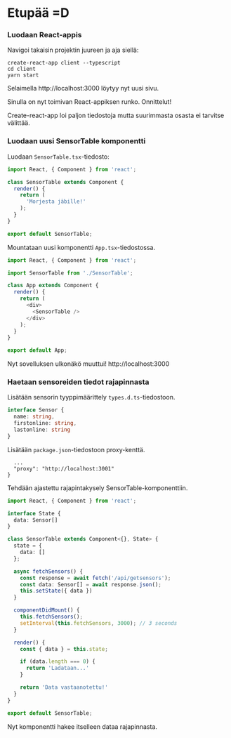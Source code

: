 
# Etupää =D

### Luodaan React-appis

Navigoi takaisin projektin juureen ja aja siellä:

```
create-react-app client --typescript
cd client
yarn start
```

Selaimella http://localhost:3000 löytyy nyt uusi sivu.

Sinulla on nyt toimivan React-appiksen runko. Onnittelut!

Create-react-app loi paljon tiedostoja mutta suurimmasta osasta ei tarvitse välittää.

### Luodaan uusi SensorTable komponentti

Luodaan `SensorTable.tsx`-tiedosto:
```TypeScript
import React, { Component } from 'react';

class SensorTable extends Component {
  render() {
    return (
      'Morjesta jäbille!'
    );
  }
}

export default SensorTable;
```

Mountataan uusi komponentti `App.tsx`-tiedostossa.

```TypeScript
import React, { Component } from 'react';

import SensorTable from './SensorTable';

class App extends Component {
  render() {
    return (
      <div>
        <SensorTable />
      </div>
    );
  }
}

export default App;
```

Nyt sovelluksen ulkonäkö muuttui! http://localhost:3000

### Haetaan sensoreiden tiedot rajapinnasta

Lisätään sensorin tyyppimäärittely `types.d.ts`-tiedostoon.
```TypeScript
interface Sensor {
  name: string,
  firstonline: string,
  lastonline: string
}
```

Lisätään `package.json`-tiedostoon proxy-kenttä.
```
  ...
  "proxy": "http://localhost:3001"
}
```

Tehdään ajastettu rajapintakysely SensorTable-komponenttiin.

```TypeScript
import React, { Component } from 'react';

interface State {
  data: Sensor[]
}

class SensorTable extends Component<{}, State> {
  state = {
    data: []
  };

  async fetchSensors() {
    const response = await fetch('/api/getsensors');
    const data: Sensor[] = await response.json();
    this.setState({ data })
  }

  componentDidMount() {
    this.fetchSensors();
    setInterval(this.fetchSensors, 3000); // 3 seconds
  }

  render() {
    const { data } = this.state;

    if (data.length === 0) {
      return 'Ladataan...'
    }

    return 'Data vastaanotettu!'
  }
}

export default SensorTable;

```

Nyt komponentti hakee itselleen dataa rajapinnasta.


